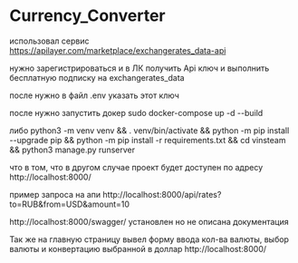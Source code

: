 # Currency_Converter
использовал сервис
https://apilayer.com/marketplace/exchangerates_data-api

нужно зарегистрироваться и в ЛК получить Api ключ и выполнить бесплатную подписку на exchangerates_data

после нужно в файл .env указать этот ключ


после нужно запустить докер sudo docker-compose up -d --build

либо 
python3 -m venv venv && . venv/bin/activate && python -m pip install --upgrade pip && python -m pip install -r requirements.txt && cd vinsteam && python3 manage.py runserver


что в том, что в другом случае проект будет доступен по адресу 
http://localhost:8000/

пример запроса на апи 
http://localhost:8000/api/rates?to=RUB&from=USD&amount=10

http://localhost:8000/swagger/ установлен но не описана документация

Так  же на главную страницу вывел форму ввода кол-ва валюты, выбор валюты и конвертацию выбранной в доллар
http://localhost:8000/
